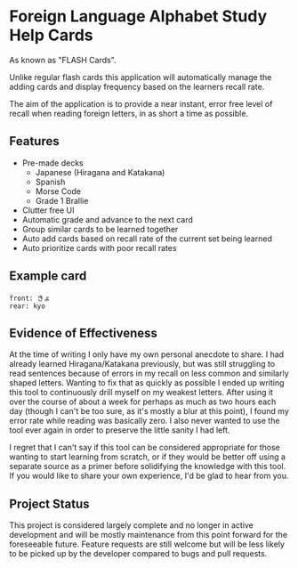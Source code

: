 # Foreign Language Alphabet Study Help Cards

As known as "FLASH Cards".

Unlike regular flash cards this application will automatically manage the adding cards and display frequency based on the learners recall rate.

The aim of the application is to provide a near instant, error free level of recall when reading foreign letters, in as short a time as possible.

## Features

* Pre-made decks
  + Japanese (Hiragana and Katakana)
  + Spanish
  + Morse Code
  + Grade 1 Brallie
* Clutter free UI
* Automatic grade and advance to the next card
* Group similar cards to be learned together
* Auto add cards based on recall rate of the current set being learned
* Auto prioritize cards with poor recall rates

## Example card

```
front: きょ
rear: kyo
```

## Evidence of Effectiveness

At the time of writing I only have my own personal anecdote to share. I had already learned Hiragana/Katakana previously, but was still struggling to read sentences because of errors in my recall on less common and similarly shaped letters. Wanting to fix that as quickly as possible I ended up writing this tool to continuously drill myself on my weakest letters. After using it over the course of about a week for perhaps as much as two hours each day (though I can't be too sure, as it's mostly a blur at this point), I found my error rate while reading was basically zero. I also never wanted to use the tool ever again in order to preserve the little sanity I had left.

I regret that I can't say if this tool can be considered appropriate for those wanting to start learning from scratch, or if they would be better off using a separate source as a primer before solidifying the knowledge with this tool. If you would like to share your own experience, I'd be glad to hear from you.

## Project Status

This project is considered largely complete and no longer in active development and will be mostly maintenance from this point forward for the foreseeable future. Feature requests are still welcome but will be less likely to be picked up by the developer compared to bugs and pull requests.
